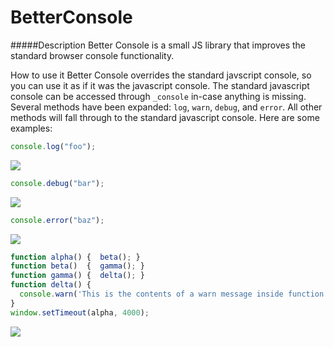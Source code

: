 BetterConsole
=============

#####Description
Better Console is a small JS library that improves the standard browser console functionality.

How to use it
Better Console overrides the standard javscript console, so  you can use it as if it was the javascript console.  The standard javascript console can be accessed through `_console` in-case anything is missing.  Several methods have been expanded: `log`, `warn`, `debug`, and `error`.  All other methods will fall through to the standard javascript console.  Here are some examples:

```javascript
console.log("foo");
```
![](http://makeitupasigo.com/docs/BetterConsole/logFoo.PNG)

```javascript
console.debug("bar");
```
![](http://makeitupasigo.com/docs/BetterConsole/debugBar.PNG)

```javascript
console.error("baz");
```
![](http://makeitupasigo.com/docs/BetterConsole/errorBaz.PNG)


```javascript
function alpha() {	beta();	}
function beta()  {	gamma(); }
function gamma() {	delta(); }
function delta() {
  console.warn('This is the contents of a warn message inside function delta.')
}				
window.setTimeout(alpha, 4000);	
```
![](http://makeitupasigo.com/docs/BetterConsole/warnWithStack.PNG)





